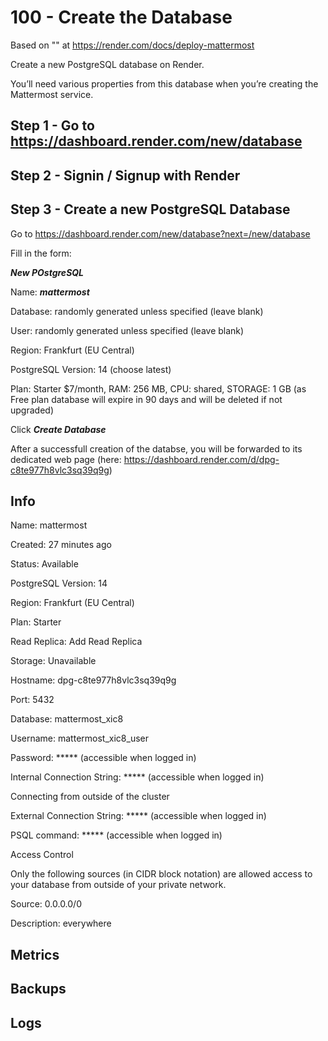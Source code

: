 # 100 - Create the Database

Based on "" at https://render.com/docs/deploy-mattermost

Create a new PostgreSQL database on Render.

You’ll need various properties from this database when you’re creating the Mattermost service.

## Step 1 - Go to https://dashboard.render.com/new/database

## Step 2 - Signin / Signup with Render

## Step 3 - Create a new PostgreSQL Database

Go to https://dashboard.render.com/new/database?next=/new/database

Fill in the form:

***New POstgreSQL***

Name: ***mattermost***

Database: randomly generated unless specified (leave blank)

User: randomly generated unless specified (leave blank)

Region: Frankfurt (EU Central)

PostgreSQL Version: 14 (choose latest)

Plan: Starter $7/month, RAM: 256 MB, CPU: shared, STORAGE: 1 GB (as Free plan database will expire in 90 days and will be deleted if not upgraded)

Click ***Create Database***

After a successfull creation of the databse, you will be forwarded to its dedicated web page (here: https://dashboard.render.com/d/dpg-c8te977h8vlc3sq39q9g)

## Info

Name: mattermost

Created: 27 minutes ago

Status: Available

PostgreSQL Version: 14

Region: Frankfurt (EU Central)

Plan: Starter

Read Replica: Add Read Replica

Storage: Unavailable

Hostname: dpg-c8te977h8vlc3sq39q9g

Port: 5432

Database: mattermost_xic8

Username: mattermost_xic8_user

Password: ***** (accessible when logged in)

Internal Connection String: ***** (accessible when logged in)

Connecting from outside of the cluster

External Connection String: ***** (accessible when logged in)

PSQL command: ***** (accessible when logged in)

Access Control

Only the following sources (in CIDR block notation) are allowed access to your database from outside of your private network.

Source: 0.0.0.0/0

Description: everywhere

## Metrics


## Backups


## Logs
